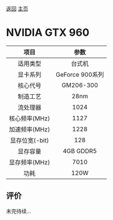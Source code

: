 [返回](../../)  [主页](https://github.com/93Alliance/diy-pc/)
# NVIDIA GTX 960

| 项目 | 参数 |
| :------: | :------: |
|适用类型 | 台式机|
|显卡系列| GeForce 900系列|
|核心代号| GM206-300 |
|制造工艺| 28nm |
|流处理器| 1024 |
|核心频率(MHz)| 1127 |
|加速频率(MHz)|1228 |
|显存位宽(-bit)| 128 |
|显存容量| 4GB GDDR5 |
|显存频率(MHz)| 7010 |
|功耗|120W |

## 评价

 未完待续...